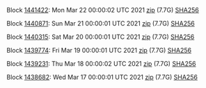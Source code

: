Block [1441422](https://insight.dash.org/insight/block/000000000000001455e177ff67cc37be659ae3e12440f7cdcbb06130025b934e): Mon Mar 22 00:00:02 UTC 2021 [zip](https://dash-bootstrap.ams3.digitaloceanspaces.com/mainnet/2021-03-22/bootstrap.dat.zip) (7.7G) [SHA256](https://dash-bootstrap.ams3.digitaloceanspaces.com/mainnet/2021-03-22/sha256.txt)

Block [1440871](https://insight.dash.org/insight/block/000000000000001d4c576fb0d7c66255c5f51dc84ba246b9ed6cca5aa6dc3996): Sun Mar 21 00:00:01 UTC 2021 [zip](https://dash-bootstrap.ams3.digitaloceanspaces.com/mainnet/2021-03-21/bootstrap.dat.zip) (7.7G) [SHA256](https://dash-bootstrap.ams3.digitaloceanspaces.com/mainnet/2021-03-21/sha256.txt)

Block [1440315](https://insight.dash.org/insight/block/00000000000000048fac577bf200f1e0ab0ff772e81b284b027e20dc39881245): Sat Mar 20 00:00:01 UTC 2021 [zip](https://dash-bootstrap.ams3.digitaloceanspaces.com/mainnet/2021-03-20/bootstrap.dat.zip) (7.7G) [SHA256](https://dash-bootstrap.ams3.digitaloceanspaces.com/mainnet/2021-03-20/sha256.txt)

Block [1439774](https://insight.dash.org/insight/block/000000000000001095d6dde3548d0c03a620b8c2bdaf569001da063f4429d104): Fri Mar 19 00:00:01 UTC 2021 [zip](https://dash-bootstrap.ams3.digitaloceanspaces.com/mainnet/2021-03-19/bootstrap.dat.zip) (7.7G) [SHA256](https://dash-bootstrap.ams3.digitaloceanspaces.com/mainnet/2021-03-19/sha256.txt)

Block [1439231](https://insight.dash.org/insight/block/00000000000000179d96a4c994815b45365b03a95cf9fe724983ac58b3bd69a2): Thu Mar 18 00:00:02 UTC 2021 [zip](https://dash-bootstrap.ams3.digitaloceanspaces.com/mainnet/2021-03-18/bootstrap.dat.zip) (7.7G) [SHA256](https://dash-bootstrap.ams3.digitaloceanspaces.com/mainnet/2021-03-18/sha256.txt)

Block [1438682](https://insight.dash.org/insight/block/000000000000000cd2c9e97645582e688c2932a6e78118d1f1f1f0dce10dda2d): Wed Mar 17 00:00:01 UTC 2021 [zip](https://dash-bootstrap.ams3.digitaloceanspaces.com/mainnet/2021-03-17/bootstrap.dat.zip) (7.7G) [SHA256](https://dash-bootstrap.ams3.digitaloceanspaces.com/mainnet/2021-03-17/sha256.txt)
